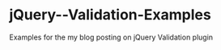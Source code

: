 jQuery--Validation-Examples
===========================

Examples for the my blog posting on jQuery Validation plugin